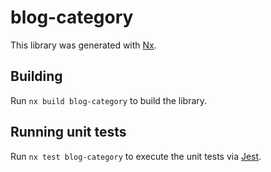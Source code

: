 # blog-category

This library was generated with [Nx](https://nx.dev).

## Building

Run `nx build blog-category` to build the library.

## Running unit tests

Run `nx test blog-category` to execute the unit tests via [Jest](https://jestjs.io).
